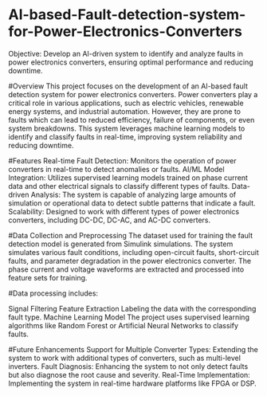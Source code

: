 # AI-based-Fault-detection-system-for-Power-Electronics-Converters
Objective: Develop an AI-driven system to identify and analyze faults in power electronics converters, ensuring optimal performance and reducing downtime.

#Overview
This project focuses on the development of an AI-based fault detection system for power electronics converters. Power converters play a critical role in various applications, such as electric vehicles, renewable energy systems, and industrial automation. However, they are prone to faults which can lead to reduced efficiency, failure of components, or even system breakdowns. This system leverages machine learning models to identify and classify faults in real-time, improving system reliability and reducing downtime.

#Features
Real-time Fault Detection: Monitors the operation of power converters in real-time to detect anomalies or faults.
AI/ML Model Integration: Utilizes supervised learning models trained on phase current data and other electrical signals to classify different types of faults.
Data-driven Analysis: The system is capable of analyzing large amounts of simulation or operational data to detect subtle patterns that indicate a fault.
Scalability: Designed to work with different types of power electronics converters, including DC-DC, DC-AC, and AC-DC converters.

#Data Collection and Preprocessing
The dataset used for training the fault detection model is generated from Simulink simulations. The system simulates various fault conditions, including open-circuit faults, short-circuit faults, and parameter degradation in the power electronics converter. The phase current and voltage waveforms are extracted and processed into feature sets for training.

#Data processing includes:

Signal Filtering
Feature Extraction
Labeling the data with the corresponding fault type.
Machine Learning Model
The project uses supervised learning algorithms like Random Forest or Artificial Neural Networks to classify faults.

#Future Enhancements
Support for Multiple Converter Types: Extending the system to work with additional types of converters, such as multi-level inverters.
Fault Diagnosis: Enhancing the system to not only detect faults but also diagnose the root cause and severity.
Real-Time Implementation: Implementing the system in real-time hardware platforms like FPGA or DSP.
